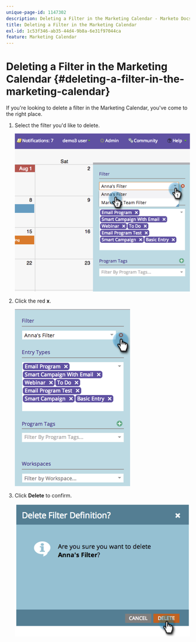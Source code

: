 ```yaml
---
unique-page-id: 1147302
description: Deleting a Filter in the Marketing Calendar - Marketo Docs - Product Documentation
title: Deleting a Filter in the Marketing Calendar
exl-id: 1c53f346-ab35-44d4-9b8a-6e31f97044ca
feature: Marketing Calendar
---
```

# Deleting a Filter in the Marketing Calendar {#deleting-a-filter-in-the-marketing-calendar}

If you're looking to delete a filter in the Marketing Calendar, you've come to the right place.

1. Select the filter you'd like to delete.

   ![](assets/image2014-9-24-11-3a27-3a32.png)

1. Click the red **x**.

   ![](assets/image2014-9-24-11-3a27-3a36.png)

1. Click **Delete** to confirm.

   ![](assets/image2014-9-24-11-3a27-3a42.png)
